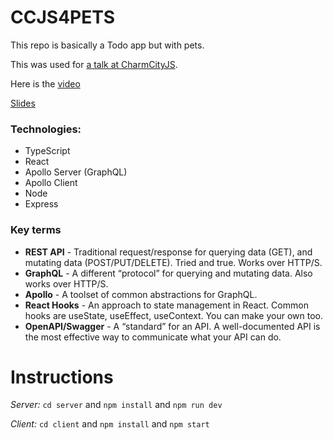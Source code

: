 # CCJS4PETS

This repo is basically a Todo app but with pets.

This was used for [a talk at CharmCityJS](https://www.meetup.com/charmcityjs/events/zknhppybcmbdb/).

Here is the [video](https://www.youtube.com/watch?v=K_Eu_CzZRt8&feature=youtu.be)

[Slides](https://docs.google.com/presentation/d/1rbmFIxu8gVuX3n-i3jvHNTvv8dx_k0bFwhjsYRd73jQ/edit?usp=sharing)

### Technologies:
 - TypeScript
 - React
 - Apollo Server (GraphQL)
 - Apollo Client
 - Node
 - Express

### Key terms
 - **REST API** - Traditional request/response for querying data (GET), and mutating data (POST/PUT/DELETE). Tried and true. Works over HTTP/S.
 - **GraphQL** - A different “protocol” for querying and mutating data. Also works over HTTP/S.
 - **Apollo** - A toolset of common abstractions for GraphQL.
 - **React Hooks** - An approach to state management in React. Common hooks are useState, useEffect, useContext. You can make your own too.
 - **OpenAPI/Swagger** - A “standard” for an API. A well-documented API is the most effective way to communicate what your API can do.
 
# Instructions
*Server:* `cd server` and `npm install` and `npm run dev`

*Client:* `cd client` and `npm install` and `npm start`
